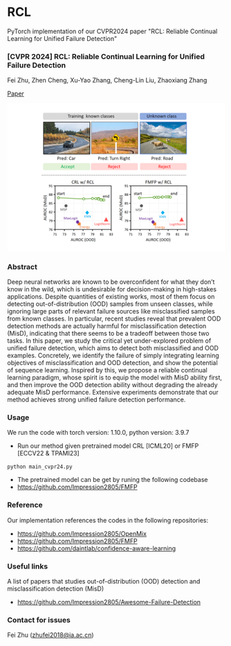 # RCL
PyTorch implementation of our CVPR2024 paper "RCL: Reliable Continual Learning for Unified Failure Detection"
### [CVPR 2024] RCL: Reliable Continual Learning for Unified Failure Detection
Fei Zhu, Zhen Cheng, Xu-Yao Zhang, Cheng-Lin Liu,  Zhaoxiang Zhang<br>

[Paper](https://openaccess.thecvf.com/content/CVPR2024/papers/Zhu_RCL_Reliable_Continual_Learning_for_Unified_Failure_Detection_CVPR_2024_paper.pdf)

<img src="./RCL.png" alt="RCL Image" width="800"/>

### Abstract
Deep neural networks are known to be overconfident for what they don’t know in the wild, which is undesirable for decision-making in high-stakes applications. Despite quantities of existing works, most of them focus on detecting out-of-distribution (OOD) samples from unseen classes, while ignoring large parts of relevant failure sources like misclassified samples from known classes. In particular, recent studies reveal that prevalent OOD detection methods are actually harmful for misclassification detection (MisD), indicating that there seems to be a tradeoff between those two tasks. In this paper, we study the critical yet under-explored problem of unified failure detection, which aims to detect both misclassified and OOD examples. Concretely, we identify the failure of simply integrating learning objectives of misclassification and OOD detection, and show the potential of sequence learning. Inspired by this, we propose a reliable continual learning paradigm, whose spirit is to equip the model with MisD ability first, and then improve the OOD detection ability without degrading the already adequate MisD performance. Extensive experiments demonstrate that our method achieves strong unified failure detection performance.

### Usage 
We run the code with torch version: 1.10.0, python version: 3.9.7
* Run our method given pretrained model CRL [ICML20] or FMFP [ECCV22 & TPAMI23]
```
python main_cvpr24.py
```
* The pretrained model can be get by runing the following codebase
* <https://github.com/Impression2805/FMFP>

### Reference
Our implementation references the codes in the following repositories:
* <https://github.com/Impression2805/OpenMix>
* <https://github.com/Impression2805/FMFP>
* <https://github.com/daintlab/confidence-aware-learning>

### Useful links
A list of papers that studies out-of-distribution (OOD) detection and misclassification detection (MisD)
* <https://github.com/Impression2805/Awesome-Failure-Detection>

### Contact for issues
Fei Zhu (zhufei2018@ia.ac.cn)
